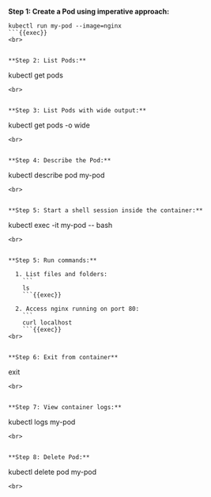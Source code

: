 **Step 1: Create a Pod using imperative approach:**

```
kubectl run my-pod --image=nginx
```{{exec}}
<br>


**Step 2: List Pods:**

```
kubectl get pods
```{{exec}}
<br>


**Step 3: List Pods with wide output:**

```
kubectl get pods -o wide
```{{exec}}
<br>


**Step 4: Describe the Pod:**

```
kubectl describe pod my-pod
```{{exec}}
<br>


**Step 5: Start a shell session inside the container:**

```
kubectl exec -it my-pod -- bash
```{{exec}}
<br>


**Step 5: Run commands:**

  1. List files and folders:
    ```
    ls
    ```{{exec}}

  2. Access nginx running on port 80:
    ```
    curl localhost
    ```{{exec}}
<br>


**Step 6: Exit from container**

```
exit
```{{exec}}
<br>


**Step 7: View container logs:**

```
kubectl logs my-pod
```{{exec}}
<br>


**Step 8: Delete Pod:**

```
kubectl delete pod my-pod
```{{exec}}
<br>